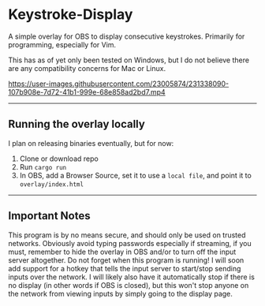 # Keystroke-Display
A simple overlay for OBS to display consecutive keystrokes. Primarily for programming, especially for Vim.

This has as of yet only been tested on Windows, but I do not believe there are any compatibility concerns for Mac or Linux.

https://user-images.githubusercontent.com/23005874/231338090-107b908e-7d72-41b1-999e-68e858ad2bd7.mp4

---
## Running the overlay locally
I plan on releasing binaries eventually, but for now:

1. Clone or download repo
2. Run `cargo run`
3. In OBS, add a Browser Source, set it to use a `local file`, and point it to `overlay/index.html`

---
## Important Notes
This program is by no means secure, and should only be used on trusted networks. Obviously avoid typing passwords especially if streaming, if you must, remember to hide the overlay in OBS and/or to turn off the input server altogether. Do not forget when this program is running! I will soon add support for a hotkey that tells the input server to start/stop sending inputs over the network. I will likely also have it automatically stop if there is no display (in other words if OBS is closed), but this won't stop anyone on the network from viewing inputs by simply going to the display page.
